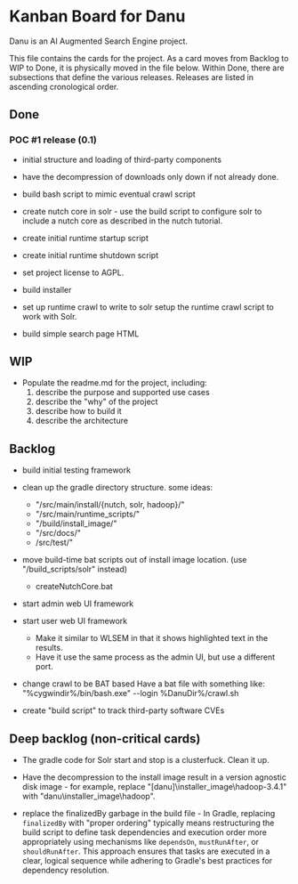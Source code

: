 # Kanban Board for Danu

Danu is an AI Augmented Search Engine project.

This file contains the cards for the project. As a card moves
from Backlog to WIP to Done, it is physically moved in the file below.
Within Done, there are subsections that define the various releases.
Releases are listed in ascending cronological order.

## Done

### POC #1 release (0.1)

* initial structure and loading of third-party components

* have the decompression of downloads only down if not already done.

* build bash script to mimic eventual crawl script

* create nutch core in solr -
  use the build script to configure solr to include a nutch core
  as described in the nutch tutorial.
  
* create initial runtime startup script

* create initial runtime shutdown script

* set project license to AGPL.

* build installer

* set up runtime crawl to write to solr
  setup the runtime crawl script to work with Solr.
  
* build simple search page HTML

## WIP

* Populate the readme.md for the project, including:
  1. describe the purpose and supported use cases
  2. describe the "why" of the project
  3. describe how to build it
  4. describe the architecture

## Backlog

* build initial testing framework

* clean up the gradle directory structure. some ideas:
  - "/src/main/install/{nutch, solr, hadoop}/"
  - "/src/main/runtime_scripts/"
  - "/build/install_image/"
  - "/src/docs/"
  - /src/test/"
  
* move build-time bat scripts out of install image location. (use "/build_scripts/solr" instead)
  - createNutchCore.bat

* start admin web UI framework

* start user web UI framework
  - Make it similar to WLSEM in that it shows highlighted text in the results.
  - Have it use the same process as the admin UI, but use a different port.

* change crawl to be BAT based
  Have a bat file with something like:
  "%cygwindir%/bin/bash.exe" --login %DanuDir%/crawl.sh


  
* create "build script" to track third-party software CVEs

## Deep backlog (non-critical cards)

* The gradle code for Solr start and stop is a clusterfuck.  Clean it up.


  
* Have the decompression to the install image result in a version agnostic disk image -
  for example, replace "[danu]\installer_image\hadoop-3.4.1\" with
  "danu\installer_image\hadoop\".
  
* replace the finalizedBy garbage in the build file - 
  In Gradle, replacing `finalizedBy` with "proper ordering" typically means 
  restructuring the build script to define task dependencies and execution 
  order more appropriately using mechanisms like `dependsOn`, `mustRunAfter`, 
  or `shouldRunAfter`. This approach ensures that tasks are executed in a 
  clear, logical sequence while adhering to Gradle's best practices for 
  dependency resolution.